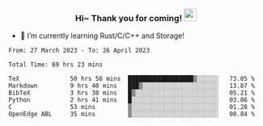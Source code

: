 <h3 align="center">
    Hi~ Thank you for coming!
    <img src="https://media.giphy.com/media/hvRJCLFzcasrR4ia7z/giphy.gif" width="25px">
</h3>

<!--
**pineapple-man/pineapple-man** is a ✨ _special_ ✨ repository because its `README.md` (this file) appears on your GitHub profile.

Here are some ideas to get you started:
- 🔭 I’m currently working on ...
- 🤔 I’m looking for help with ...
- 💬 Ask me about ...
- 📫 How to reach me: ...
- 😄 Pronouns: ...
- ⚡ Fun fact: 
- 👯 I’m looking to collaborate on kubernetes
-->
- 🌱 I’m currently learning Rust/C/C++ and Storage!

<!--START_SECTION:waka-->

```text
From: 27 March 2023 - To: 26 April 2023

Total Time: 69 hrs 23 mins

TeX              50 hrs 56 mins  ██████████████████▒░░░░░░   73.05 %
Markdown         9 hrs 40 mins   ███▒░░░░░░░░░░░░░░░░░░░░░   13.87 %
BibTeX           3 hrs 38 mins   █▒░░░░░░░░░░░░░░░░░░░░░░░   05.21 %
Python           2 hrs 41 mins   █░░░░░░░░░░░░░░░░░░░░░░░░   03.86 %
C                53 mins         ▒░░░░░░░░░░░░░░░░░░░░░░░░   01.28 %
OpenEdge ABL     35 mins         ▒░░░░░░░░░░░░░░░░░░░░░░░░   00.84 %
```

<!--END_SECTION:waka-->

